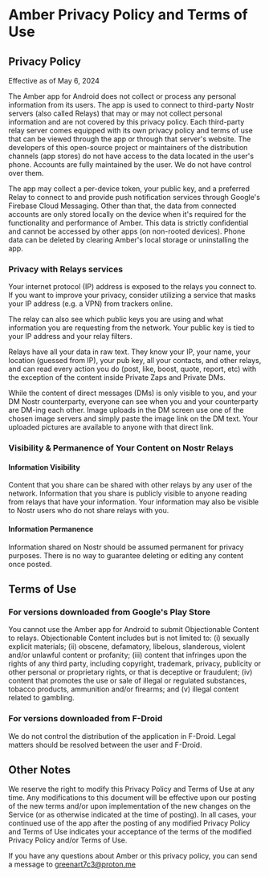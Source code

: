 # Amber Privacy Policy and Terms of Use

## Privacy Policy

Effective as of May 6, 2024

The Amber app for Android does not collect or process any personal information from its users. The app is used to connect to third-party Nostr servers (also called Relays) that may or may not collect personal information and are not covered by this privacy policy. Each third-party relay server comes equipped with its own privacy policy and terms of use that can be viewed through the app or through that server's website. The developers of this open-source project or maintainers of the distribution channels (app stores) do not have access to the data located in the user's phone. Accounts are fully maintained by the user. We do not have control over them. 

The app may collect a per-device token, your public key, and a preferred Relay to connect to and provide push notification services through Google's Firebase Cloud Messaging. Other than that, the data from connected accounts are only stored locally on the device when it's required for the functionality and performance of Amber. This data is strictly confidential and cannot be accessed by other apps (on non-rooted devices). Phone data can be deleted by clearing Amber's local storage or uninstalling the app.

### Privacy with Relays services

Your internet protocol (IP) address is exposed to the relays you connect to. If you want to improve your privacy, consider utilizing a service that masks your IP address (e.g. a VPN) from trackers online.

The relay can also see which public keys you are using and what information you are requesting from the network. Your public key is tied to your IP address and your relay filters.

Relays have all your data in raw text. They know your IP, your name, your location (guessed from IP), your pub key, all your contacts, and other relays, and can read every action you do (post, like, boost, quote, report, etc) with the exception of the content inside Private Zaps and Private DMs.

While the content of direct messages (DMs) is only visible to you, and your DM Nostr counterparty, everyone can see when you and your counterparty are DM-ing each other. Image uploads in the DM screen use one of the chosen image servers and simply paste the image link on the DM text. Your uploaded pictures are available to anyone with that direct link. 

### Visibility & Permanence of Your Content on Nostr Relays

#### Information Visibility

Content that you share can be shared with other relays by any user of the network. 
Information that you share is publicly visible to anyone reading from relays that have your information. Your information may also be visible to Nostr users who do not share relays with you.

#### Information Permanence

Information shared on Nostr should be assumed permanent for privacy purposes. There is no way to guarantee deleting or editing any content once posted.

## Terms of Use

### For versions downloaded from Google's Play Store

You cannot use the Amber app for Android to submit Objectionable Content to relays. Objectionable Content includes but is not limited to: (i) sexually explicit materials; (ii) obscene, defamatory, libelous, slanderous, violent and/or unlawful content or profanity; (iii) content that infringes upon the rights of any third party, including copyright, trademark, privacy, publicity or other personal or proprietary rights, or that is deceptive or fraudulent; (iv) content that promotes the use or sale of illegal or regulated substances, tobacco products, ammunition and/or firearms; and (v) illegal content related to gambling.

### For versions downloaded from F-Droid

We do not control the distribution of the application in F-Droid. Legal matters should be resolved between the user and F-Droid. 

## Other Notes

We reserve the right to modify this Privacy Policy and Terms of Use at any time. Any modifications to this document will be effective upon our posting of the new terms and/or upon implementation of the new changes on the Service (or as otherwise indicated at the time of posting). In all cases, your continued use of the app after the posting of any modified Privacy Policy and Terms of Use indicates your acceptance of the terms of the modified Privacy Policy and/or Terms of Use.

If you have any questions about Amber or this privacy policy, you can send a message to greenart7c3@proton.me
